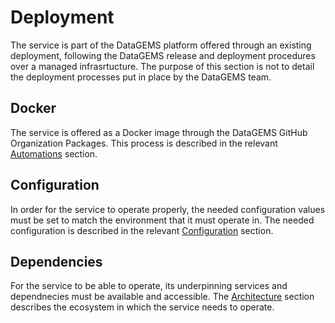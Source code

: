 # Deployment

The service is part of the DataGEMS platform offered through an existing deployment, following the DataGEMS release and deployment procedures over a managed infrasrtucture. The purpose of this section is not to detail the deployment processes put in place by the DataGEMS team.

## Docker

The service is offered as a Docker image through the DataGEMS GitHub Organization Packages. This process is described in the relevant [Automations](automations.md) section.

## Configuration

In order for the service to operate properly, the needed configuration values must be set to match the environment that it must operate in. The needed configuration is described in the relevant [Configuration](configuration.md) section.

## Dependencies

For the service to be able to operate, its underpinning services and dependnecies must be available and accessible. The [Architecture](architecture.md) section describes the ecosystem in which the service needs to operate. 